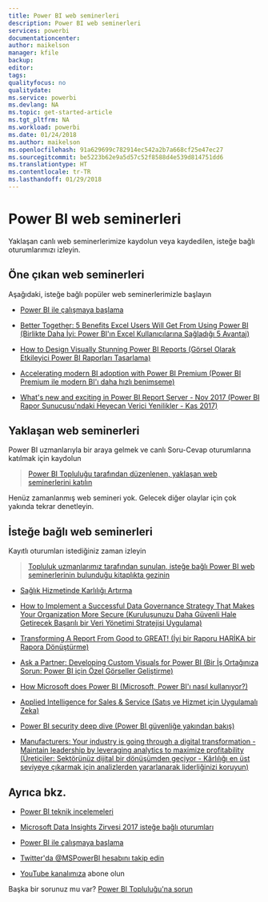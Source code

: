 ```yaml
---
title: Power BI web seminerleri
description: Power BI web seminerleri
services: powerbi
documentationcenter: 
author: maikelson
manager: kfile
backup: 
editor: 
tags: 
qualityfocus: no
qualitydate: 
ms.service: powerbi
ms.devlang: NA
ms.topic: get-started-article
ms.tgt_pltfrm: NA
ms.workload: powerbi
ms.date: 01/24/2018
ms.author: maikelson
ms.openlocfilehash: 91a629699c782914ec542a2b7a668cf25e47ec27
ms.sourcegitcommit: be5223b62e9a5d57c52f8588d4e539d814751dd6
ms.translationtype: HT
ms.contentlocale: tr-TR
ms.lasthandoff: 01/29/2018
---
```

# <a name="power-bi-webinars"></a>Power BI web seminerleri

Yaklaşan canlı web seminerlerimize kaydolun veya kaydedilen, isteğe bağlı oturumlarımızı izleyin.

## <a name="featured-webinars"></a>Öne çıkan web seminerleri

Aşağıdaki, isteğe bağlı popüler web seminerlerimizle başlayın

- [Power BI ile çalışmaya başlama](https://info.microsoft.com/getting-started-with-power-bi-ondemand.html?Is=Website)

- [Better Together: 5 Benefits Excel Users Will Get From Using Power BI (Birlikte Daha İyi: Power BI'ın Excel Kullanıcılarına Sağladığı 5 Avantaj)](https://info.microsoft.com/excel-powerbi-better-together.html?Is=Website)

- [How to Design Visually Stunning Power BI Reports (Görsel Olarak Etkileyici Power BI Raporları Tasarlama)](https://community.powerbi.com/t5/Webinars-and-Video-Gallery/5-3-17-Webinar-How-to-Design-Visually-Stunning-Power-BI-Reports/m-p/168204?Is=Website)

- [Accelerating modern BI adoption with Power BI Premium (Power BI Premium ile modern BI'ı daha hızlı benimseme)](https://info.microsoft.com/powerbi-premium-webinar-ondemand.html?Is=Website)

- [What's new and exciting in Power BI Report Server - Nov 2017 (Power BI Rapor Sunucusu'ndaki Heyecan Verici Yenilikler - Kas 2017)](https://info.microsoft.com/whats-new-powerbi-report-server.html?Is=Website)

## <a name="upcoming-webinars"></a>Yaklaşan web seminerleri

Power BI uzmanlarıyla bir araya gelmek ve canlı Soru-Cevap oturumlarına katılmak için kaydolun

>[Power BI Topluluğu tarafından düzenlenen, yaklaşan web seminerlerini katılın](https://community.powerbi.com/t5/Webinars-and-Video-Gallery/bd-p/VideoTipsTricks?filter=webinars&featured=yes&Is=Website)

Henüz zamanlanmış web semineri yok. Gelecek diğer olaylar için çok yakında tekrar denetleyin.

## <a name="on-demand-webinars"></a>İsteğe bağlı web seminerleri

Kayıtlı oturumları istediğiniz zaman izleyin

>[Topluluk uzmanlarımız tarafından sunulan, isteğe bağlı Power BI web seminerlerinin bulunduğu kitaplıkta gezinin](https://community.powerbi.com/t5/Webinars-and-Video-Gallery/bd-p/VideoTipsTricks?filter=webinars&featured=yes&Is=Website)

- [Sağlık Hizmetinde Karlılığı Artırma](https://info.microsoft.com/improving-profitability-in-healthcare.html?Is=Website)

- [How to Implement a Successful Data Governance Strategy That Makes Your Organization More Secure (Kuruluşunuzu Daha Güvenli Hale Getirecek Başarılı bir Veri Yönetimi Stratejisi Uygulama)](https://info.microsoft.com/powerbi-data-governance-strategy-ondemand.html?Is=Website)

- [Transforming A Report From Good to GREAT! (İyi bir Raporu HARİKA bir Rapora Dönüştürme)](https://community.powerbi.com/t5/Webinars-and-Video-Gallery/Power-BI-Transforming-A-Report-From-Good-to-GREAT/m-p/315119?Is=Website)

- [Ask a Partner: Developing Custom Visuals for Power BI (Bir İş Ortağınıza Sorun: Power BI için Özel Görseller Geliştirme)](https://community.powerbi.com/t5/Webinars-and-Video-Gallery/Ask-a-Partner-Developing-Custom-Visuals-for-Power-BI/m-p/150368?Is=Website)

- [How Microsoft does Power BI (Microsoft, Power BI'ı nasıl kullanıyor?)](https://info.microsoft.com/US-PowerBI-WBNR-FY17-11Nov-29-BIATMIcrosoft274828_01Registration-ForminBody.html?Is=Website)

- [Applied Intelligence for Sales & Service (Satış ve Hizmet için Uygulamalı Zeka)](https://info.microsoft.com/applied-intelligence-for-sales-service.html?Is=Website)

- [Power BI security deep dive (Power BI güvenliğe yakından bakış)](https://community.powerbi.com/t5/Webinars-and-Video-Gallery/5-23-2017-Power-BI-security-deep-dive-by-Kasper-de-Jonge/m-p/161476?Is=Website)

- [Manufacturers: Your industry is going through a digital transformation - Maintain leadership by leveraging analytics to maximize profitability (Üreticiler: Sektörünüz dijital bir dönüşümden geçiyor - Kârlılığı en üst seviyeye çıkarmak için analizlerden yararlanarak liderliğinizi koruyun)](https://info.microsoft.com/digital-transformation-in-manufacturing.html?Is=Website)

## <a name="see-also"></a>Ayrıca bkz.

- [Power BI teknik incelemeleri](whitepapers.md)

- [Microsoft Data Insights Zirvesi 2017 isteğe bağlı oturumları](https://community.powerbi.com/t5/Data-Insights-Summit-2017-On/bd-p/DataInsightsSummit2017OnDemand?Is=Website)

- [Power BI ile çalışmaya başlama](service-get-started.md)

- [Twitter'da @MSPowerBI hesabını takip edin](https://twitter.com/mspowerbi)

- [YouTube kanalımıza](https://www.youtube.com/mspowerbi) abone olun

Başka bir sorunuz mu var? [Power BI Topluluğu'na sorun](https://community.powerbi.com/)
